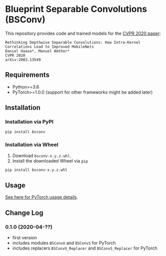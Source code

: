 Blueprint Separable Convolutions (BSConv)
=========================================

This repository provides code and trained models for the [CVPR 2020 paper](https://arxiv.org/abs/2003.13549v2):

    Rethinking Depthwise Separable Convolutions: How Intra-Kernel Correlations Lead to Improved MobileNets
    Daniel Haase*, Manuel Amthor*
    CVPR 2020
    arXiv:2003.13549

Requirements
------------

* Python>=3.6
* PyTorch>=1.0.0 (support for other frameworks might be added later)

Installation
------------

### Installation via PyPI

```bash
pip install bsconv
```

### Installation via Wheel

1. Download `bsconv-x.y.z.whl`.
2. Install the downloaded Wheel via `pip`
```bash
pip install bsconv-x.y.z.whl
```

Usage
-----

[See here for PyTorch usage details](bsconv/pytorch/README.md).


Change Log
----------

### 0.1.0 (2020-04-??)

* first version
* includes modules `BSConvU` and `BSConvS` for PyTorch
* includes replacers `BSConvU_Replacer` and `BSConvS_Replacer` for PyTorch
